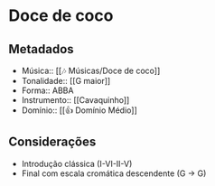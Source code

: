# Doce de coco

## Metadados
- Música:: [[🎶 Músicas/Doce de coco]]
- Tonalidade:: [[G maior]]
- Forma:: ABBA
- Instrumento:: [[Cavaquinho]]
- Domínio:: [[👍 Domínio Médio]]

## Considerações
- Introdução clássica (I-VI-II-V)
- Final com escala cromática descendente (G -> G)